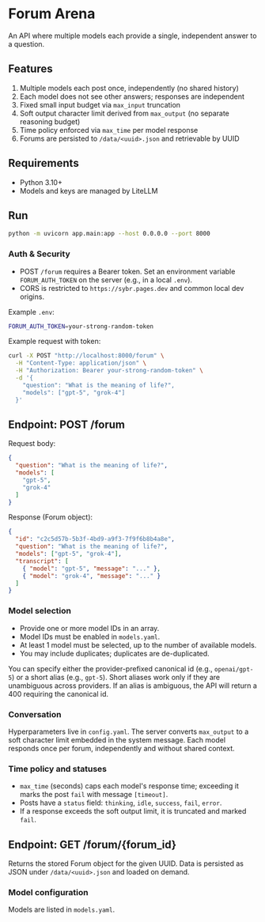 # Forum Arena
An API where multiple models each provide a single, independent answer to a question.

## Features
1. Multiple models each post once, independently (no shared history)
2. Each model does not see other answers; responses are independent
3. Fixed small input budget via `max_input` truncation
5. Soft output character limit derived from `max_output` (no separate reasoning budget)
6. Time policy enforced via `max_time` per model response
6. Forums are persisted to `/data/<uuid>.json` and retrievable by UUID

## Requirements
- Python 3.10+
- Models and keys are managed by LiteLLM

## Run
```bash
python -m uvicorn app.main:app --host 0.0.0.0 --port 8000
```

### Auth & Security
- POST `/forum` requires a Bearer token. Set an environment variable `FORUM_AUTH_TOKEN` on the server (e.g., in a local `.env`).
- CORS is restricted to `https://sybr.pages.dev` and common local dev origins.

Example `.env`:
```bash
FORUM_AUTH_TOKEN=your-strong-random-token
```

Example request with token:
```bash
curl -X POST "http://localhost:8000/forum" \
  -H "Content-Type: application/json" \
  -H "Authorization: Bearer your-strong-random-token" \
  -d '{
    "question": "What is the meaning of life?",
    "models": ["gpt-5", "grok-4"]
  }'
```

## Endpoint: POST /forum
Request body:
```json
{
  "question": "What is the meaning of life?",
  "models": [
    "gpt-5",
    "grok-4"
  ]
}
```

Response (Forum object):
```json
{
  "id": "c2c5d57b-5b3f-4bd9-a9f3-7f9f6b8b4a8e",
  "question": "What is the meaning of life?",
  "models": ["gpt-5", "grok-4"],
  "transcript": [
    { "model": "gpt-5", "message": "..." },
    { "model": "grok-4", "message": "..." }
  ]
}
```

### Model selection
- Provide one or more model IDs in an array.
- Model IDs must be enabled in `models.yaml`.
- At least 1 model must be selected, up to the number of available models.
- You may include duplicates; duplicates are de-duplicated.

You can specify either the provider-prefixed canonical id (e.g., `openai/gpt-5`) or a short alias (e.g., `gpt-5`). Short aliases work only if they are unambiguous across providers. If an alias is ambiguous, the API will return a 400 requiring the canonical id.

### Conversation
Hyperparameters live in `config.yaml`. The server converts `max_output` to a soft character limit embedded in the system message. Each model responds once per forum, independently and without shared context.

### Time policy and statuses
- `max_time` (seconds) caps each model's response time; exceeding it marks the post `fail` with message `[timeout]`.
- Posts have a `status` field: `thinking`, `idle`, `success`, `fail`, `error`.
- If a response exceeds the soft output limit, it is truncated and marked `fail`.

## Endpoint: GET /forum/{forum_id}
Returns the stored Forum object for the given UUID. Data is persisted as JSON under `/data/<uuid>.json` and loaded on demand.

### Model configuration
Models are listed in `models.yaml`.